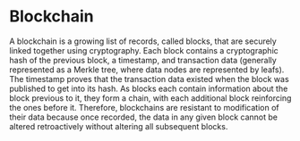 # Blockchain

A blockchain is a growing list of records, called blocks, that are securely linked together using cryptography. Each block contains a cryptographic hash of the previous block, a timestamp, and transaction data (generally represented as a Merkle tree, where data nodes are represented by leafs). The timestamp proves that the transaction data existed when the block was published to get into its hash. As blocks each contain information about the block previous to it, they form a chain, with each additional block reinforcing the ones before it. Therefore, blockchains are resistant to modification of their data because once recorded, the data in any given block cannot be altered retroactively without altering all subsequent blocks.
